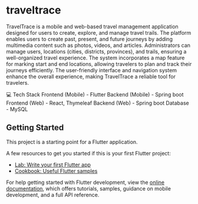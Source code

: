 # traveltrace

TravelTrace is a mobile and web-based travel management application designed for users to create, explore, and manage travel trails. The platform enables users to create past, present, and future journeys by adding multimedia content such as photos, videos, and articles.
Administrators can manage users, locations (cities, districts, provinces), and trails, ensuring a well-organized travel experience. The system incorporates a map feature for marking start and end locations, allowing travelers to plan and track their journeys efficiently.
The user-friendly interface and navigation system enhance the overall experience, making TravelTrace a reliable tool for travelers.

💻 Tech Stack
Frontend (Mobile) - Flutter
Backend (Mobile) - Spring boot
Frontend (Web) - React, Thymeleaf
Backend (Web) - Spring boot
Database - MySQL


## Getting Started

This project is a starting point for a Flutter application.

A few resources to get you started if this is your first Flutter project:

- [Lab: Write your first Flutter app](https://docs.flutter.dev/get-started/codelab)
- [Cookbook: Useful Flutter samples](https://docs.flutter.dev/cookbook)

For help getting started with Flutter development, view the
[online documentation](https://docs.flutter.dev/), which offers tutorials,
samples, guidance on mobile development, and a full API reference.
